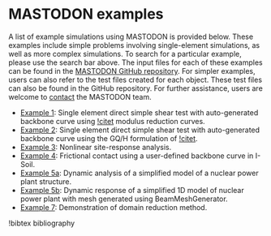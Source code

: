 # MASTODON examples

A list of example simulations using MASTODON is provided below. These examples include simple problems involving single-element simulations, as well as more complex simulations. To search for a particular example, please use the search bar above. The input files for each of these examples can be found in the [MASTODON GitHub repository](https://github.com/idaholab/mastodon). For simpler examples, users can also refer to the test files created for each object. These test files can also be found in the GitHub repository. For further assistance, users are welcome to [contact](/contact_us.md) the MASTODON team.

- [Example 1](examples/example1.md): Single element direct simple shear test with auto-generated backbone curve using [!citet](darendeli2001development) modulus reduction curves.
- [Example 2](examples/example2.md): Single element direct simple shear test with auto-generated backbone curve using the GQ/H formulation of [!citet](groholski2016simplified).
- [Example 3](examples/example3.md): Nonlinear site-response analysis.
- [Example 4](examples/example4.md): Frictional contact using a user-defined backbone curve in I-Soil.
- [Example 5a](examples/example5a.md): Dynamic analysis of a simplified model of a nuclear power plant structure.
- [Example 5b](examples/example5b.md): Dynamic response of a simplified 1D model of nuclear power plant  with mesh generated using BeamMeshGenerator.
- [Example 7](examples/example7.md): Demonstration of domain reduction method.


!bibtex bibliography
